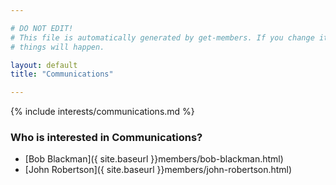 ```yaml
---

# DO NOT EDIT!
# This file is automatically generated by get-members. If you change it, bad
# things will happen.

layout: default
title: "Communications"

---
```


{% include interests/communications.md %}

### Who is interested in Communications?


* [Bob Blackman]({ site.baseurl }}members/bob-blackman.html)
* [John Robertson]({ site.baseurl }}members/john-robertson.html)

